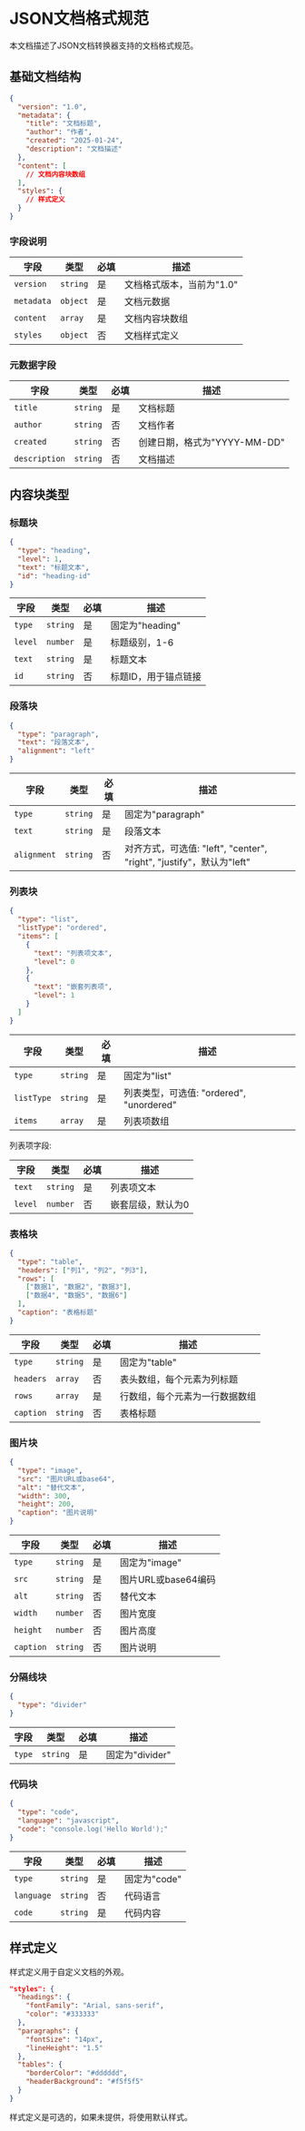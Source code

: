# JSON文档格式规范

本文档描述了JSON文档转换器支持的文档格式规范。

## 基础文档结构

```json
{
  "version": "1.0",
  "metadata": {
    "title": "文档标题",
    "author": "作者",
    "created": "2025-01-24",
    "description": "文档描述"
  },
  "content": [
    // 文档内容块数组
  ],
  "styles": {
    // 样式定义
  }
}
```

### 字段说明

| 字段 | 类型 | 必填 | 描述 |
|------|------|------|------|
| `version` | `string` | 是 | 文档格式版本，当前为"1.0" |
| `metadata` | `object` | 是 | 文档元数据 |
| `content` | `array` | 是 | 文档内容块数组 |
| `styles` | `object` | 否 | 文档样式定义 |

### 元数据字段

| 字段 | 类型 | 必填 | 描述 |
|------|------|------|------|
| `title` | `string` | 是 | 文档标题 |
| `author` | `string` | 否 | 文档作者 |
| `created` | `string` | 否 | 创建日期，格式为"YYYY-MM-DD" |
| `description` | `string` | 否 | 文档描述 |

## 内容块类型

### 标题块

```json
{
  "type": "heading",
  "level": 1,
  "text": "标题文本",
  "id": "heading-id"
}
```

| 字段 | 类型 | 必填 | 描述 |
|------|------|------|------|
| `type` | `string` | 是 | 固定为"heading" |
| `level` | `number` | 是 | 标题级别，1-6 |
| `text` | `string` | 是 | 标题文本 |
| `id` | `string` | 否 | 标题ID，用于锚点链接 |

### 段落块

```json
{
  "type": "paragraph",
  "text": "段落文本",
  "alignment": "left"
}
```

| 字段 | 类型 | 必填 | 描述 |
|------|------|------|------|
| `type` | `string` | 是 | 固定为"paragraph" |
| `text` | `string` | 是 | 段落文本 |
| `alignment` | `string` | 否 | 对齐方式，可选值: "left", "center", "right", "justify"，默认为"left" |

### 列表块

```json
{
  "type": "list",
  "listType": "ordered",
  "items": [
    {
      "text": "列表项文本",
      "level": 0
    },
    {
      "text": "嵌套列表项",
      "level": 1
    }
  ]
}
```

| 字段 | 类型 | 必填 | 描述 |
|------|------|------|------|
| `type` | `string` | 是 | 固定为"list" |
| `listType` | `string` | 是 | 列表类型，可选值: "ordered", "unordered" |
| `items` | `array` | 是 | 列表项数组 |

列表项字段:

| 字段 | 类型 | 必填 | 描述 |
|------|------|------|------|
| `text` | `string` | 是 | 列表项文本 |
| `level` | `number` | 否 | 嵌套层级，默认为0 |

### 表格块

```json
{
  "type": "table",
  "headers": ["列1", "列2", "列3"],
  "rows": [
    ["数据1", "数据2", "数据3"],
    ["数据4", "数据5", "数据6"]
  ],
  "caption": "表格标题"
}
```

| 字段 | 类型 | 必填 | 描述 |
|------|------|------|------|
| `type` | `string` | 是 | 固定为"table" |
| `headers` | `array` | 否 | 表头数组，每个元素为列标题 |
| `rows` | `array` | 是 | 行数组，每个元素为一行数据数组 |
| `caption` | `string` | 否 | 表格标题 |

### 图片块

```json
{
  "type": "image",
  "src": "图片URL或base64",
  "alt": "替代文本",
  "width": 300,
  "height": 200,
  "caption": "图片说明"
}
```

| 字段 | 类型 | 必填 | 描述 |
|------|------|------|------|
| `type` | `string` | 是 | 固定为"image" |
| `src` | `string` | 是 | 图片URL或base64编码 |
| `alt` | `string` | 否 | 替代文本 |
| `width` | `number` | 否 | 图片宽度 |
| `height` | `number` | 否 | 图片高度 |
| `caption` | `string` | 否 | 图片说明 |

### 分隔线块

```json
{
  "type": "divider"
}
```

| 字段 | 类型 | 必填 | 描述 |
|------|------|------|------|
| `type` | `string` | 是 | 固定为"divider" |

### 代码块

```json
{
  "type": "code",
  "language": "javascript",
  "code": "console.log('Hello World');"
}
```

| 字段 | 类型 | 必填 | 描述 |
|------|------|------|------|
| `type` | `string` | 是 | 固定为"code" |
| `language` | `string` | 否 | 代码语言 |
| `code` | `string` | 是 | 代码内容 |

## 样式定义

样式定义用于自定义文档的外观。

```json
"styles": {
  "headings": {
    "fontFamily": "Arial, sans-serif",
    "color": "#333333"
  },
  "paragraphs": {
    "fontSize": "14px",
    "lineHeight": "1.5"
  },
  "tables": {
    "borderColor": "#dddddd",
    "headerBackground": "#f5f5f5"
  }
}
```

样式定义是可选的，如果未提供，将使用默认样式。
